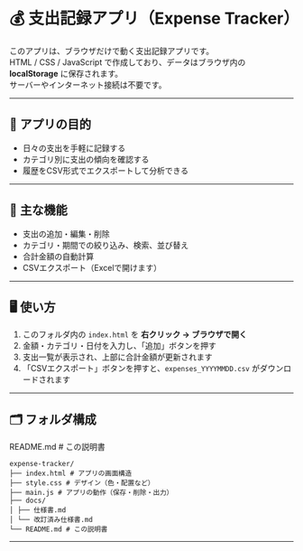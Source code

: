 # 💰 支出記録アプリ（Expense Tracker）

このアプリは、ブラウザだけで動く支出記録アプリです。  
HTML / CSS / JavaScript で作成しており、データはブラウザ内の **localStorage** に保存されます。  
サーバーやインターネット接続は不要です。

---

## 🎯 アプリの目的
- 日々の支出を手軽に記録する  
- カテゴリ別に支出の傾向を確認する  
- 履歴をCSV形式でエクスポートして分析できる  

---

## 🧱 主な機能
- 支出の追加・編集・削除  
- カテゴリ・期間での絞り込み、検索、並び替え  
- 合計金額の自動計算  
- CSVエクスポート（Excelで開けます）

---

## 🖥️ 使い方
1. このフォルダ内の `index.html` を **右クリック → ブラウザで開く**  
2. 金額・カテゴリ・日付を入力し、「追加」ボタンを押す  
3. 支出一覧が表示され、上部に合計金額が更新されます  
4. 「CSVエクスポート」ボタンを押すと、`expenses_YYYYMMDD.csv` がダウンロードされます  

---
## 🗂️ フォルダ構成
README.md # この説明書
```
expense-tracker/
├── index.html # アプリの画面構造
├── style.css # デザイン（色・配置など）
├── main.js # アプリの動作（保存・削除・出力）
├── docs/
│ ├── 仕様書.md
│ └── 改訂済み仕様書.md
└── README.md # この説明書
```
---